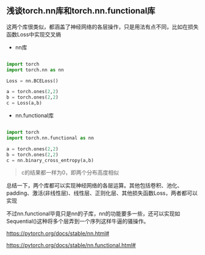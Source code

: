 ## 浅谈torch.nn库和torch.nn.functional库

这两个库很类似，都涵盖了神经网络的各层操作，只是用法有点不同，比如在损失函数Loss中实现交叉熵

- nn库
```py

import torch
import torch.nn as nn

Loss = nn.BCELoss()

a = torch.ones(2,2)
b = torch.ones(2,2)
c = Loss(a,b)

```

- nn.functional库

```py

import torch
import torch.nn.functional as nn

a = torch.ones(2,2)
b = torch.ones(2,2)
c = nn.binary_cross_entropy(a,b)

```

>c的结果都一样为0，即两个分布高度相似

总结一下，两个库都可以实现神经网络的各层运算。其他包括卷积、池化、padding、激活(非线性层)、线性层、正则化层、其他损失函数Loss，两者都可以实现

不过nn.functional毕竟只是nn的子库，nn的功能要多一些，还可以实现如Sequential()这种将多个层弄到一个序列这样牛逼的骚操作。

https://pytorch.org/docs/stable/nn.html#

https://pytorch.org/docs/stable/nn.functional.html#
